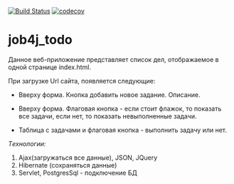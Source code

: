 
[![Build Status](https://travis-ci.com/vovkalexander/job4j_todo.svg?branch=master)](https://travis-ci.com/vovkalexander/job4j_todo)
[![codecov](https://codecov.io/gh/vovkalexander/job4j_todo/branch/master/graph/badge.svg?token=QWORPBV8ZN)](https://codecov.io/gh/vovkalexander/job4j_todo)


# job4j_todo

<p> Данное веб-приложение представляет список 
дел, отображаемое  в одной странице index.html.
<p>

При загрузке Url сайта, появляется следующие:

* Вверху форма. Кнопка добавить новое задание. Описание.

* Вверху форма. Флаговая кнопка - если стоит флажок, то показать все задачи,
если нет, то показать невыполненные задачи.
* Таблица с задачами и флаговая кнопка - выполнить задачу или нет.

<em> Tехнологии:</em>
<ol>
<li> Ajax(загружаться все данные), JSON, JQuery</li>
<li> Hibernate (сохраняться данные)</li>
<li> Servlet, PostgresSql - подключение БД  </li>
</ol>









